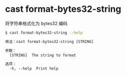 # cast format-bytes32-string

将字符串格式化为 bytes32 编码

```bash
$ cast format-bytes32-string --help
```

```txt
用法：cast format-bytes32-string [STRING]

参数：
  [STRING]  The string to format

选项：
  -h, --help  Print help
```